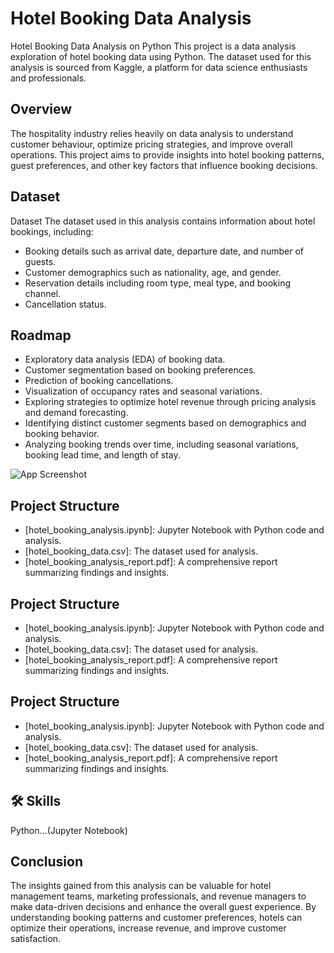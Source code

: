 
# Hotel Booking Data Analysis

Hotel Booking Data Analysis on Python This project is a data analysis exploration of hotel booking data using Python. The dataset used for this analysis is sourced from Kaggle, a platform for data science enthusiasts and professionals.


## Overview
 The hospitality industry relies heavily on data analysis to understand customer behaviour, optimize pricing strategies, and improve overall operations. This project aims to provide insights into hotel booking patterns, guest preferences, and other key factors that influence booking decisions.
## Dataset
Dataset
The dataset used in this analysis contains information about hotel bookings, including:

- Booking details such as arrival date, departure date, and number of guests.
- Customer demographics such as nationality, age, and gender.
- Reservation details including room type, meal type, and booking channel.
- Cancellation status.
## Roadmap

- Exploratory data analysis (EDA) of booking data.
- Customer segmentation based on booking preferences.
- Prediction of booking cancellations.
- Visualization of occupancy rates and seasonal variations.
- Exploring strategies to optimize hotel revenue through pricing analysis and demand forecasting.
- Identifying distinct customer segments based on demographics and booking behavior.
-  Analyzing booking trends over time, including seasonal variations, booking lead time, and length of stay.



![App Screenshot](https://play-lh.googleusercontent.com/jmEwd5SThW0j3d3jYUfyEl87kWzc5lRhJWAm1vlTvIhx_0bw-_T9qf00j2RROrvvGhA)


## Project Structure

- [hotel_booking_analysis.ipynb]: Jupyter Notebook with Python code and analysis.
- [hotel_booking_data.csv]: The dataset used for analysis.
- [hotel_booking_analysis_report.pdf]: A comprehensive report summarizing findings and insights.
## Project Structure

- [hotel_booking_analysis.ipynb]: Jupyter Notebook with Python code and analysis.
- [hotel_booking_data.csv]: The dataset used for analysis.
- [hotel_booking_analysis_report.pdf]: A comprehensive report summarizing findings and insights.
## Project Structure

- [hotel_booking_analysis.ipynb]: Jupyter Notebook with Python code and analysis.
- [hotel_booking_data.csv]: The dataset used for analysis.
- [hotel_booking_analysis_report.pdf]: A comprehensive report summarizing findings and insights.
## 🛠 Skills
Python...(Jupyter Notebook)



## Conclusion
The insights gained from this analysis can be valuable for hotel management teams, marketing professionals, and revenue managers to make data-driven decisions and enhance the overall guest experience. By understanding booking patterns and customer preferences, hotels can optimize their operations, increase revenue, and improve customer satisfaction.